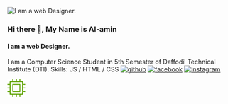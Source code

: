 ![I am a web Designer.](https://scontent.fdac37-1.fna.fbcdn.net/v/t39.30808-6/426495618_720969590103038_7468392376278446121_n.jpg?_nc_cat=100&ccb=1-7&_nc_sid=783fdb&_nc_ohc=CM1KegEXQlwAX85l17D&_nc_ht=scontent.fdac37-1.fna&oh=00_AfBu5xe1ZQpEWszDn4ln9vcfMDJdj6ljs4J1vs_ESIpINw&oe=65D34084)

### Hi there 👋, My Name is Al-amin
#### I am a web Designer.

I am a Computer Science Student in 5th Semester of Daffodil Technical Institute (DTI).
Skills:  JS / HTML / CSS
[<img src='https://cdn.jsdelivr.net/npm/simple-icons@3.0.1/icons/github.svg' alt='github' height='40'>](https://github.com/https://github.com/mralaminsarderanik)  [<img src='https://cdn.jsdelivr.net/npm/simple-icons@3.0.1/icons/facebook.svg' alt='facebook' height='40'>](https://www.facebook.com/https://www.facebook.com/mralaminssarderanik)  [<img src='https://cdn.jsdelivr.net/npm/simple-icons@3.0.1/icons/instagram.svg' alt='instagram' height='40'>](https://www.instagram.com/https://www.instagram.com/mralamintsu/)  

<a href='https://docs.github.com/en/developers'><img src='https://raw.githubusercontent.com/acervenky/animated-github-badges/master/assets/devbadge.gif' width='40' height='40'></a> 






